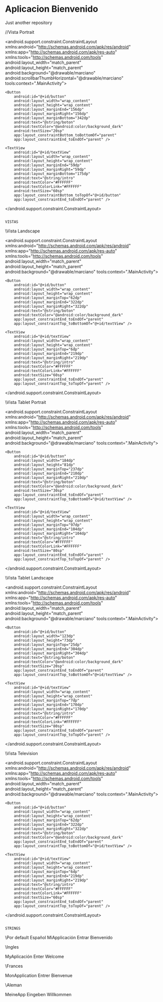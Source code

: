# Aplicacion Bienvenido
Just another repository

//Vista Portrait

<?xml version="1.0" encoding="utf-8"?>
<android.support.constraint.ConstraintLayout xmlns:android="http://schemas.android.com/apk/res/android"
    xmlns:app="http://schemas.android.com/apk/res-auto"
    xmlns:tools="http://schemas.android.com/tools"
    android:layout_width="match_parent"
    android:layout_height="match_parent"
    android:background="@drawable/marciano"
    android:scrollbarThumbHorizontal="@drawable/marciano"
    tools:context=".MainActivity">

    <Button
        android:id="@+id/button"
        android:layout_width="wrap_content"
        android:layout_height="wrap_content"
        android:layout_marginEnd="156dp"
        android:layout_marginRight="156dp"
        android:layout_marginBottom="342dp"
        android:text="@string/boton"
        android:textColor="@android:color/background_dark"
        android:textSize="20sp"
        app:layout_constraintBottom_toBottomOf="parent"
        app:layout_constraintEnd_toEndOf="parent" />

    <TextView
        android:id="@+id/textView"
        android:layout_width="wrap_content"
        android:layout_height="wrap_content"
        android:layout_marginEnd="59dp"
        android:layout_marginRight="59dp"
        android:layout_marginBottom="175dp"
        android:text="@string/intro"
        android:textColor="#FFFFFF"
        android:textColorLink="#FFFFFF"
        android:textSize="60sp"
        app:layout_constraintBottom_toTopOf="@+id/button"
        app:layout_constraintEnd_toEndOf="parent" />
</android.support.constraint.ConstraintLayout>

                                                                                         VISTAS
\\Vista Landscape


<?xml version="1.0" encoding="utf-8"?>
<android.support.constraint.ConstraintLayout xmlns:android="http://schemas.android.com/apk/res/android"
    xmlns:app="http://schemas.android.com/apk/res-auto"
    xmlns:tools="http://schemas.android.com/tools"
    android:layout_width="match_parent"
    android:layout_height="match_parent"
    android:background="@drawable/marciano"
    tools:context=".MainActivity">

    <Button
        android:id="@+id/button"
        android:layout_width="wrap_content"
        android:layout_height="wrap_content"
        android:layout_marginTop="62dp"
        android:layout_marginEnd="322dp"
        android:layout_marginRight="322dp"
        android:text="@string/boton"
        android:textColor="@android:color/background_dark"
        app:layout_constraintEnd_toEndOf="parent"
        app:layout_constraintTop_toBottomOf="@+id/textView" />

    <TextView
        android:id="@+id/textView"
        android:layout_width="wrap_content"
        android:layout_height="wrap_content"
        android:layout_marginTop="6dp"
        android:layout_marginEnd="219dp"
        android:layout_marginRight="219dp"
        android:text="@string/intro"
        android:textColor="#FFFFFF"
        android:textColorLink="#FFFFFF"
        android:textSize="60sp"
        app:layout_constraintEnd_toEndOf="parent"
        app:layout_constraintTop_toTopOf="parent" />
</android.support.constraint.ConstraintLayout>


\\Vista Tablet Portrait



<?xml version="1.0" encoding="utf-8"?>
<android.support.constraint.ConstraintLayout xmlns:android="http://schemas.android.com/apk/res/android"
    xmlns:app="http://schemas.android.com/apk/res-auto"
    xmlns:tools="http://schemas.android.com/tools"
    android:layout_width="match_parent"
    android:layout_height="match_parent"
    android:background="@drawable/marciano"
    tools:context=".MainActivity">

    <Button
        android:id="@+id/button"
        android:layout_width="184dp"
        android:layout_height="81dp"
        android:layout_marginTop="237dp"
        android:layout_marginEnd="210dp"
        android:layout_marginRight="210dp"
        android:text="@string/boton"
        android:textColor="@android:color/background_dark"
        android:textSize="30sp"
        app:layout_constraintEnd_toEndOf="parent"
        app:layout_constraintTop_toBottomOf="@+id/textView" />

    <TextView
        android:id="@+id/textView"
        android:layout_width="wrap_content"
        android:layout_height="wrap_content"
        android:layout_marginTop="97dp"
        android:layout_marginEnd="104dp"
        android:layout_marginRight="104dp"
        android:text="@string/intro"
        android:textColor="#FFFFFF"
        android:textColorLink="#FFFFFF"
        android:textSize="80sp"
        app:layout_constraintEnd_toEndOf="parent"
        app:layout_constraintTop_toTopOf="parent" />
</android.support.constraint.ConstraintLayout>


\\Vista Tablet Landscape


<?xml version="1.0" encoding="utf-8"?>
<android.support.constraint.ConstraintLayout xmlns:android="http://schemas.android.com/apk/res/android"
    xmlns:app="http://schemas.android.com/apk/res-auto"
    xmlns:tools="http://schemas.android.com/tools"
    android:layout_width="match_parent"
    android:layout_height="match_parent"
    android:background="@drawable/marciano"
    tools:context=".MainActivity">

    <Button
        android:id="@+id/button"
        android:layout_width="123dp"
        android:layout_height="73dp"
        android:layout_marginTop="25dp"
        android:layout_marginEnd="304dp"
        android:layout_marginRight="304dp"
        android:text="@string/boton"
        android:textColor="@android:color/background_dark"
        android:textSize="20sp"
        app:layout_constraintEnd_toEndOf="parent"
        app:layout_constraintTop_toBottomOf="@+id/textView" />

    <TextView
        android:id="@+id/textView"
        android:layout_width="wrap_content"
        android:layout_height="wrap_content"
        android:layout_marginTop="7dp"
        android:layout_marginEnd="170dp"
        android:layout_marginRight="170dp"
        android:text="@string/intro"
        android:textColor="#FFFFFF"
        android:textColorLink="#FFFFFF"
        android:textSize="80sp"
        app:layout_constraintEnd_toEndOf="parent"
        app:layout_constraintTop_toTopOf="parent" />
</android.support.constraint.ConstraintLayout>


\\Vista Television 

<?xml version="1.0" encoding="utf-8"?>
<android.support.constraint.ConstraintLayout xmlns:android="http://schemas.android.com/apk/res/android"
    xmlns:app="http://schemas.android.com/apk/res-auto"
    xmlns:tools="http://schemas.android.com/tools"
    android:layout_width="match_parent"
    android:layout_height="match_parent"
    android:background="@drawable/marciano"
    tools:context=".MainActivity">

    <Button
        android:id="@+id/button"
        android:layout_width="wrap_content"
        android:layout_height="wrap_content"
        android:layout_marginTop="62dp"
        android:layout_marginEnd="322dp"
        android:layout_marginRight="322dp"
        android:text="@string/boton"
        android:textColor="@android:color/background_dark"
        app:layout_constraintEnd_toEndOf="parent"
        app:layout_constraintTop_toBottomOf="@+id/textView" />

    <TextView
        android:id="@+id/textView"
        android:layout_width="wrap_content"
        android:layout_height="wrap_content"
        android:layout_marginTop="6dp"
        android:layout_marginEnd="219dp"
        android:layout_marginRight="219dp"
        android:text="@string/intro"
        android:textColor="#FFFFFF"
        android:textColorLink="#FFFFFF"
        android:textSize="60sp"
        app:layout_constraintEnd_toEndOf="parent"
        app:layout_constraintTop_toTopOf="parent" />
</android.support.constraint.ConstraintLayout>

                                                                                STRINGS
                                                                                
\\Por default Español
<resources>
    <string name="app_name">MiApplicación</string>
    <string name="boton">Entrar</string>
    <string name="intro">Bienvenido</string>
</resources>

\\Ingles
<?xml version="1.0" encoding="utf-8"?>
<resources>
    <string name="app_name">MyAplicación</string>
    <string name="boton">Enter</string>
    <string name="intro">Welcome</string>
</resources>

\\Frances 
<?xml version="1.0" encoding="utf-8"?>
<resources>
    <string name="app_name">MonApplication</string>
    <string name="boton">Entrer</string>
    <string name="intro">Bienvenue</string>
</resources>

\\Aleman
<?xml version="1.0" encoding="utf-8"?>
<resources>
    <string name="app_name">MeineApp</string>
    <string name="boton">Eingeben</string>
    <string name="intro">Willkommen</string>
</resources>
